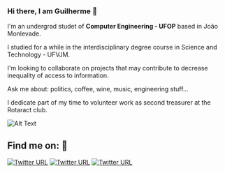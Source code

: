 ### Hi there, I am Guilherme 👋

I'm an undergrad studet of **Computer Engineering - UFOP** based in João Monlevade.

I studied for a while in the interdisciplinary degree course in Science and Technology -  UFVJM.

I'm looking to collaborate on projects that may contribute to decrease inequality of access to information.

Ask me about: politics, coffee, wine, music, engineering stuff...

I dedicate part of my time to volunteer work as second treasurer at the Rotaract club.

![Alt Text](https://media.giphy.com/media/26tn33aiTi1jkl6H6/giphy.gif)

## Find me on: :iphone:

[![Twitter URL](https://img.shields.io/badge/my--website-guiinow-green)](https://guiinow.github.io/guiferreira/)
[![Twitter URL](https://img.shields.io/twitter/url?color=%23fb3958&label=follow&logo=instagram&logoColor=%23fb3958&style=flat-square&url=https%3A%2F%2Fwww.instagram.com%2Falejorc)](https://www.instagram.com/guiinow/)
[![Twitter URL](https://img.shields.io/twitter/url?color=%230072b1&label=connect&logo=linkedin&logoColor=%230072b1&style=flat-square&url=https%3A%2F%2Fwww.linkedin.com%2Fin%2Falejandro-ramirez-ciceros%2F)](https://www.linkedin.com/in/guiiferreira/)

<!--
**guiinow/guiinow** is a ✨ _special_ ✨ repository because its `README.md` (this file) appears on your GitHub profile.

Here are some ideas to get you started:

- 🔭 I’m currently working on ...
- 🌱 I’m currently learning ...
- 👯 I’m looking to collaborate on ...
- 🤔 I’m looking for help with ...
- 💬 Ask me about ...
- 📫 How to reach me: ...
- 😄 Pronouns: ...
- ⚡ Fun fact: ...
-->
